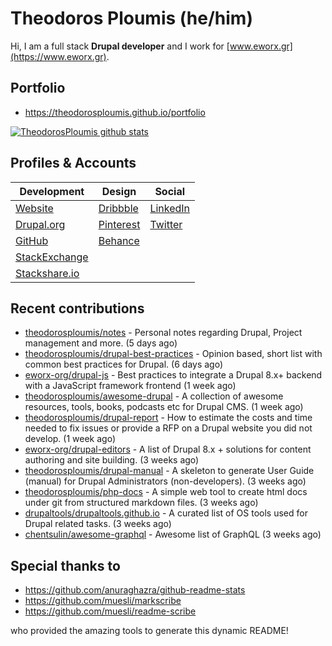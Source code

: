 # Theodoros Ploumis (he/him)

Hi, I am a full stack **Drupal developer** and I work for [www.eworx.gr](https://www.eworx.gr).

## Portfolio

- https://theodorosploumis.github.io/portfolio

[![TheodorosPloumis github stats](https://github-readme-stats.vercel.app/api?username=theodorosploumis&count_private=true&show_icons=true&&theme=radical)](https://github.com/theodorosploumis)

## Profiles & Accounts

| **Development**                                                          | **Design**                                        | **Social**                                             |
|--------------------------------------------------------------------------|---------------------------------------------------|--------------------------------------------------------|
| [Website](http://www.theodorosploumis.com/en)                            | [Dribbble](https://dribbble.com/TheodorosPloumis) | [LinkedIn](http://gr.linkedin.com/in/theodorosploumis) |
| [Drupal.org](https://www.drupal.org/u/theodorosploumis)                  | [Pinterest](http://pinterest.com/theoploumis)     | [Twitter](https://twitter.com/theoploumis)             |
| [GitHub](https://github.com/theodorosploumis)                            | [Behance](http://be.net/TheodorosPloumis)         |                                                        |
| [StackExchange](http://stackexchange.com/users/1447199/theodorosploumis) |                                                   |                                                        |
| [Stackshare.io](https://stackshare.io/theodorosploumis/personal-stack)   |                                                   |                                                        |

## Recent contributions


- [theodorosploumis/notes](https://github.com/theodorosploumis/notes) - Personal notes regarding Drupal, Project management and more. (5 days ago)
- [theodorosploumis/drupal-best-practices](https://github.com/theodorosploumis/drupal-best-practices) - Opinion based, short list with common best practices for Drupal. (6 days ago)
- [eworx-org/drupal-js](https://github.com/eworx-org/drupal-js) - Best practices to integrate a Drupal 8.x&#43; backend with a JavaScript framework frontend (1 week ago)
- [theodorosploumis/awesome-drupal](https://github.com/theodorosploumis/awesome-drupal) - A collection of awesome resources, tools, books, podcasts etc for Drupal CMS. (1 week ago)
- [theodorosploumis/drupal-report](https://github.com/theodorosploumis/drupal-report) - How to estimate the costs and time needed to fix issues or provide a RFP on a Drupal website you did not develop. (1 week ago)
- [eworx-org/drupal-editors](https://github.com/eworx-org/drupal-editors) - A list of Drupal 8.x &#43; solutions for content authoring and site building. (3 weeks ago)
- [theodorosploumis/drupal-manual](https://github.com/theodorosploumis/drupal-manual) - A skeleton to generate User Guide (manual) for Drupal Administrators (non-developers). (3 weeks ago)
- [theodorosploumis/php-docs](https://github.com/theodorosploumis/php-docs) - A simple web tool to create html docs under git from structured markdown files. (3 weeks ago)
- [drupaltools/drupaltools.github.io](https://github.com/drupaltools/drupaltools.github.io) - A curated list of OS tools used for Drupal related tasks. (3 weeks ago)
- [chentsulin/awesome-graphql](https://github.com/chentsulin/awesome-graphql) - Awesome list of GraphQL (3 weeks ago)

## Special thanks to

- https://github.com/anuraghazra/github-readme-stats
- https://github.com/muesli/markscribe
- https://github.com/muesli/readme-scribe

who provided the amazing tools to generate this dynamic README!
